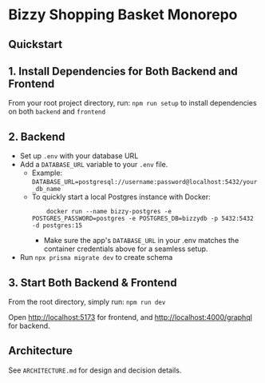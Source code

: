 # Bizzy Shopping Basket Monorepo

## Quickstart

## 1. Install Dependencies for Both Backend and Frontend

From your root project directory, run: `npm run setup` to install dependencies on both `backend` and `frontend`

## 2. Backend
- Set up `.env` with your database URL 
- Add a `DATABASE_URL` variable to your `.env` file.
  - Example: `DATABASE_URL=postgresql://username:password@localhost:5432/your_db_name`
  - To quickly start a local Postgres instance with Docker:
    ```
        docker run --name bizzy-postgres -e POSTGRES_PASSWORD=postgres -e POSTGRES_DB=bizzydb -p 5432:5432 -d postgres:15
    ```
    - Make sure the app's `DATABASE_URL` in your .env matches the container credentials above for a seamless setup.
- Run `npx prisma migrate dev` to create schema

## 3. Start Both Backend & Frontend
From the root directory, simply run: `npm run dev`

Open [http://localhost:5173](http://localhost:5173) for frontend, and [http://localhost:4000/graphql](http://localhost:4000/graphql) for backend.

## Architecture
See `ARCHITECTURE.md` for design and decision details.